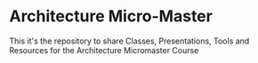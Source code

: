 # Architecture Micro-Master
This it's the repository to share Classes, Presentations, Tools and Resources for the Architecture Micromaster Course
